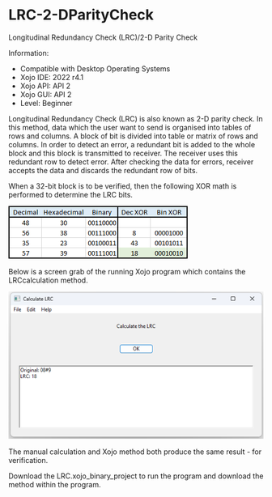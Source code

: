 # LRC-2-DParityCheck
Longitudinal Redundancy Check (LRC)/2-D Parity Check

Information:
 - Compatible with Desktop Operating Systems
 - Xojo IDE: 2022 r4.1
 - Xojo API: API 2
 - Xojo GUI: API 2
 - Level: Beginner

Longitudinal Redundancy Check (LRC) is also known as 2-D parity check. In this method, data which the user want to send is organised into tables of rows and columns. A block of bit is divided into table or matrix of rows and columns. In order to detect an error, a redundant bit is added to the whole block and this block is transmitted to receiver. The receiver uses this redundant row to detect error. After checking the data for errors, receiver accepts the data and discards the redundant row of bits.

When a 32-bit block is to be verified, then the following XOR math is performed to determine the LRC bits.

![](https://github.com/eugenedakin/LRC-2-DParityCheck/blob/main/ManualCalculation.png)

Below is a screen grab of the running Xojo program which contains the LRCcalculation method.

![](https://github.com/eugenedakin/LRC-2-DParityCheck/blob/main/LRCScreenGrab.png)

The manual calculation and Xojo method both produce the same result - for verification.

Download the LRC.xojo_binary_project to run the program and download the method within the program.
